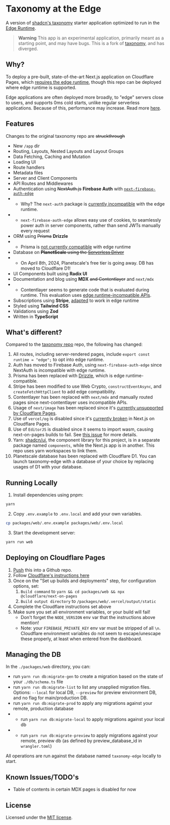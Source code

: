 # Taxonomy at the Edge

A version of [shadcn's taxonomy](https://github.com/shadcn/taxonomy) starter application optimized to run in the [Edge Runtime](https://edge-runtime.vercel.app/).

> **Warning**
> This app is an experimental application, primarily meant as a starting point, and may have bugs.
> This is a fork of [taxonomy](https://github.com/shadcn/taxonomy), and has diverged. 

## Why?
To deploy a pre-built, state-of-the-art Next.js application on Cloudflare Pages, which [requires the edge runtime](https://developers.cloudflare.com/pages/framework-guides/deploy-a-nextjs-site/#use-the-edge-runtime), though this repo can be deployed where edge runtime is supported.

Edge applications are often deployed more broadly, to "edge" servers close to users, and supports 0ms cold starts, unlike regular serverless applications. Because of this, performance may increase. Read more [here](https://workers.cloudflare.com/).

## Features

Changes to the original taxonomy repo are ~~struckthrough~~

- New `/app` dir
- Routing, Layouts, Nested Layouts and Layout Groups
- Data Fetching, Caching and Mutation
- Loading UI
- Route handlers
- Metadata files
- Server and Client Components
- API Routes and Middlewares
- Authentication using ~~NextAuth.js~~ **Firebase Auth** with [`next-firebase-auth-edge`](https://github.com/awinogrodzki/next-firebase-auth-edge)
- - Why? The `next-auth` package is [currently incompatible](https://github.com/nextauthjs/next-auth/discussions/5855#discussioncomment-4564329) with the edge runtime. 
- - `next-firebase-auth-edge` allows easy use of cookies, to seamlessly power auth in server components, rather than send JWTs manually every request
- ORM using ~~Prisma~~ **Drizzle**
- - Prisma is [not currently compatible](https://github.com/prisma/prisma/issues/19500) with edge runtime
- Database on ~~**PlanetScale** using the [Serverless Driver](https://github.com/planetscale/database-js)~~
- - On April 8th, 2024, Planetscale's free tier is going away. DB has moved to Cloudflare D1!
- UI Components built using **Radix UI**
- Documentation and blog using **MDX** ~~and Contentlayer~~ and `next/mdx`
- - Contentlayer seems to generate code that is evaluated during runtime. This evaluation uses [edge runtime-incompatible APIs](https://github.com/contentlayerdev/contentlayer/blob/main/packages/next-contentlayer/src/hooks/useMDXComponent.ts#L24).
- Subscriptions using **Stripe**, [adapted](https://blog.cloudflare.com/announcing-stripe-support-in-workers/) to work in edge runtime
- Styled using **Tailwind CSS**
- Validations using **Zod**
- Written in **TypeScript**

## What's different?

Compared to the [taxonomy repo](https://github.com/shadcn/taxonomy) repo, the following has changed:

1. All routes, including server-rendered pages, include `export const runtime = "edge";` to opt into edge runtime.
2. Auth has moved to Firebase Auth, using `next-firebase-auth-edge` since NextAuth is incompatible with edge runtime.
3. Prisma has been replaced with [Drizzle](https://github.com/drizzle-team/drizzle-orm), which is edge runtime-compatible.
4. Stripe has been modified to use Web Crypto, `constructEventAsync`, and `createFetchHttpClient` to add edge compatibility.
5. Contentlayer has been replaced with `next/mdx` and manually routed pages since next-contentlayer uses incompatible APIs. 
6. Usage of `next/image` has been replaced since it's [currently unsupported by Cloudflare Pages](https://developers.cloudflare.com/pages/framework-guides/deploy-a-nextjs-site/#statically-imported-images-on-pages).
7. Use of `vercel/og` is disabled since it's [currently broken](https://github.com/cloudflare/next-on-pages/issues/39) in Next.js on Cloudflare Pages.
8. Use of `EditorJS` is disabled since it seems to import wasm, causing next-on-pages builds to fail. See [this issue](https://github.com/cloudflare/next-on-pages/issues/344) for more details.
9.  Yarn: [shadcn/ui](https://github.com/shadcn/ui), the component library for this project, is in a separate package named `components`, while the Next.js app is in another. This repo uses yarn workspaces to link them. 
10. Planetscale database has been replaced with Cloudflare D1. You can launch taxonomy-edge with a database of your choice by replacing usages of D1 with your database.

## Running Locally

1. Install dependencies using pnpm:

```sh
yarn
```

2. Copy `.env.example` to `.env.local` and add your own variables. 

```sh
cp packages/web/.env.example packages/web/.env.local
```

3. Start the development server:

```sh
yarn run web
```

## Deploying on Cloudflare Pages
1. [Push](https://developers.cloudflare.com/pages/framework-guides/deploy-a-nextjs-site/#create-a-github-repository) this into a Github repo.
2. Follow [Cloudflare's instructions here](https://developers.cloudflare.com/pages/framework-guides/deploy-a-nextjs-site/#3-deploy-your-application-to-cloudflare-pages)
3. Once on the "Set up builds and deployments" step, for configuration options, set:
   1. `Build command` to `yarn && cd packages/web && npx @cloudflare/next-on-pages`
   2. `Build output directory` to `/packages/web/.vercel/output/static`
4. Complete the Cloudflare instructions set above
5. Make sure you set all environment variables, or your build will fail!
   - Don't forget the `NODE_VERSION` env var that the instructions above mention!
   - Note: your `FIREBASE_PRIVATE_KEY` env var must be stripped of all `\n`. Cloudflare environment variables do not seem to escape/unescape these properly, at least when entered from the dashboard.

## Managing the DB
In the `./packages/web` directory, you can:
- run `yarn run db:migrate-gen` to create a migration based on the state of your `./db/schema.ts` file
- run `yarn run db:migrate-list` to list any unapplied migration files. Options: `--local` for local DB, `--preview` for preview environment DB, and no flag for main/production DB.
- run `yarn run db:migrate-prod` to apply any migrations against your remote, production database
- - run `yarn run db:migrate-local` to apply migrations against your local db
- - run `yarn run db:migrate-preview` to apply migrations against your remote, preview db (as defined by preview_database_id in `wrangler.toml`)

All operations are run against the database named `taxonomy-edge` locally to start.

## Known Issues/TODO's
- Table of contents in certain MDX pages is disabled for now

## License

Licensed under the [MIT license](https://github.com/shadcn/taxonomy/blob/main/LICENSE.md).
